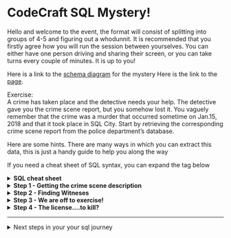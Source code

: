 # CodeCraft SQL Mystery!

Hello and welcome to the event, the format will consist of splitting into groups of 4-5 and figuring out a whodunnit.
It is recommended that you firstly agree how you will run the session between yourselves.
You can either have one person driving and sharing their screen, or you can take turns every couple of minutes. It is up to you!

Here is a link to the [schema diagram](https://mystery.knightlab.com/schema.png) for the mystery
Here is the link to the [page](https://mystery.knightlab.com/#experienced).  




Exercise:   
A crime has taken place and the detective needs your help. The detective gave you the crime scene report, but you somehow lost it. You vaguely remember that the crime was a ​murder​ that occurred sometime on ​Jan.15, 2018​ and that it took place in ​SQL City​. Start by retrieving the corresponding crime scene report from the police department’s database.

Here are some hints. There are many ways in which you can extract this data, this is just a handy guide to help you along the way 

If you need a cheat sheet of SQL syntax, you can expand the tag below
<details>
<summary><b>SQL cheat sheet</b></summary>

| Query Description                              | SQL Query                                                                  |
|------------------------------------------------|----------------------------------------------------------------------------|
| Retrieve all columns from a table              | `SELECT * FROM table_name;`                                                |
| Retrieve specific columns from a table         | `SELECT column1, column2 FROM table_name;`                                 |
| Retrieve distinct values from a column         | `SELECT DISTINCT column_name FROM table_name;`                             |
| Filter rows based on a condition               | `SELECT * FROM table_name WHERE condition;`                                |
| Provide alternative filter                     | `SELECT * FROM table_name WHERE condition OR condition`                    |
| Sort results in ascending order                | `SELECT * FROM table_name ORDER BY column_name ASC;`                       |
| Sort results in descending order               | `SELECT * FROM table_name ORDER BY column_name DESC;`                      |
| Inner Join between two tables                  | `SELECT * FROM table1 JOIN table2 ON table1.column = table2.column;`       |
| Left Join (Retrieve all from the left table)   | `SELECT * FROM table1 LEFT JOIN table2 ON table1.column = table2.column;`  |
| Right Join (Retrieve all from the right table) | `SELECT * FROM table1 RIGHT JOIN table2 ON table1.column = table2.column;` |


</details>



<details>
<summary><b>Step 1  - Getting the crime scene description</b></summary>


You will need to run a query on the crime_scene_report table using a ```SELECT``` and ```WHERE``` to find your description

<details>
<summary>Formatting the date</summary>

Formatted date is ```20180115```
</details>

<details>
<summary> Filtering by multiple filters</summary>

You will need to use a ```WHERE BY and AND``` selectors to get filter
</details>

<details>
<summary>Solution</summary>

```
SELECT * 
FROM crime_scene_report 
WHERE type = 'murder'
    AND city = 'SQL City' 
    AND date = 20180115
```
</details>
</details>

<details>
<summary><b>Step 2 - Finding Witneses</b></summary>
So we know that:

- The first witness lives at the last house on “Northwestern Dr”. 
- The second witness, named Annabel, lives somewhere on “Franklin Ave”.

You can run this in one query, but we will run it as 2 separate ones

<details>
<summary><b>Run a join on 2 tables: person and interview</b></summary>

The ways joins work is they match data on the columns which share a vaulue. In this case, we are matching the column 'id' in 'person' table with the column of 'person_id' in the interview table. 

`SELECT *
FROM interview i
JOIN person p 
    ON p.id = person_id`
</details>

<details>
<summary><b>Use the LIKE operator to search for a pattern in a column</b></summary>

``LIKE'%Annabel%' ``
</details>
<details>
<summary><b>First query (SOLUTION)</b></summary>

```
SELECT * 
FROM interview i 
JOIN person p ON p.id = person_id 
WHERE name LIKE'%Annabel%' 
    AND address_street_name = 'Franklin Ave'

```
</details>

<details>
<summary><b>Use an OR operator</b></summary>

Add `Northwestern Dr` using an OR keyword to your query
</details>

<details>
<summary><b>Solution</b></summary>

```
SELECT *
FROM interview i
JOIN person p ON p.id = person_id
WHERE (name LIKE '%Annabel%' AND address_street_name = 'Franklin Ave')
   OR (address_street_name = 'Northwestern Dr')
```
</details>

You now have a little reading to do, so look for the clues relating to the murder. 
</details>

<details>
<summary><b>Step 3 - We are off to exercise!</b></summary>

<details>
<summary><b>You will need a join </b></summary>

Run a join between between get_fit_now_member and get_fit_now_check_in
</details>

<details>
<summary><b>Use previously used operators</b></summary>

Use `WHERE, LIKE and AND` to filter your data
</details>

<details>
<summary><b>Solution</b></summary>

```
SELECT *
FROM get_fit_now_member m
JOIN get_fit_now_check_in c ON m.id = membership_id
WHERE check_in_date = '20180109'
  AND membership_status = 'gold'
  AND membership_id LIKE '48Z%'
```
</details>
</details>


<details>
<summary><b>Step 4 - The license....to kill?</b></summary>

Ok last query you can do this!!

<details>
<summary><b>We love the joins! </b></summary>

You will need to run a join on person and drivers_license
</details>

<details>
<summary><b>Use IN operator </b></summary>

Use an IN to look for person's ID thats either `28819` or `67318`.
</details>

<details>
<summary><b>Solution</b></summary>

```
SELECT *
FROM drivers_license d
JOIN person p ON p.license_id = d.id
WHERE p.id IN ('28819', '67318')
```
</details>


</details>


***

<details>
<summary>Next steps in your your sql journey</summary>

DUM DUM DUUUUUM! You found out there was more to the story than meets the eye.

Complete the extra challenge if you have time - you should have all the tools now from your earlier work!

<details>
<summary><b>Step 1 - Finding the interview by person (SOLUTION ONLY) </b></summary>

```SQL
SELECT * 
FROM interview 
WHERE person_id = 67318
```

</details>

<details>
<summary><b>Step 2 - Look for the other clues(SOLUTION ONLY)</b></summary>

```SQL
SELECT id 
FROM drivers_license 
WHERE car_model = 'Model S' 
AND gender = 'female'
```
</details>

<details>
<summary><b>Step 3 - The event (SOLUTION ONLY)</b></summary>

```SQL
SELECT * 
FROM person 
WHERE license_id IN ('202298', '291182', '918773')
```
</details>
</details>
